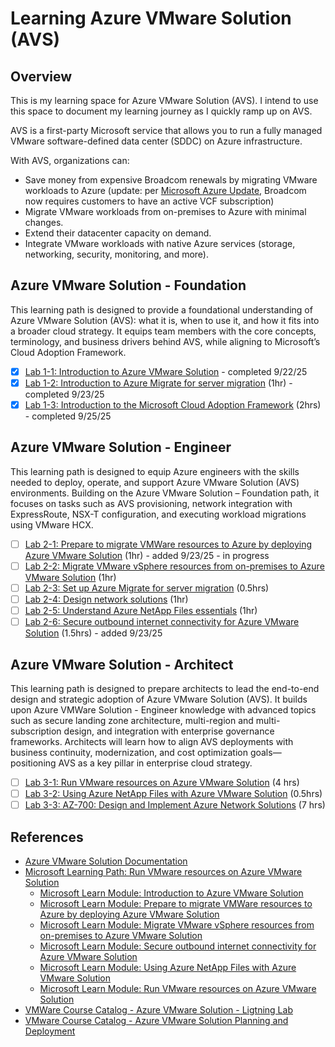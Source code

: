# Learning Azure VMware Solution (AVS)

## Overview

This is my learning space for Azure VMware Solution (AVS). I intend to use this space to document my learning journey as I quickly ramp up on AVS.

AVS is a first-party Microsoft service that allows you to run a fully managed VMware software-defined data center (SDDC) on Azure infrastructure.

With AVS, organizations can:

- Save money from expensive Broadcom renewals by migrating VMware workloads to Azure (update: per [Microsoft Azure Update](https://azure.microsoft.com/en-us/updates?id=503878), Broadcom now requires customers to have an active VCF subscription)
- Migrate VMware workloads from on-premises to Azure with minimal changes.
- Extend their datacenter capacity on demand.
- Integrate VMware workloads with native Azure services (storage, networking, security, monitoring, and more).

## Azure VMware Solution - Foundation

This learning path is designed to provide a foundational understanding of Azure VMware Solution (AVS): what it is, when to use it, and how it fits into a broader cloud strategy. It equips team members with the core concepts, terminology, and business drivers behind AVS, while aligning to Microsoft’s Cloud Adoption Framework.

- [x] [Lab 1-1: Introduction to Azure VMware Solution](./Labs/lab1-1/notes.md) - completed 9/22/25
- [x] [Lab 1-2: Introduction to Azure Migrate for server migration](./Labs/lab1-2/notes.md) (1hr) - completed 9/23/25
- [x] [Lab 1-3: Introduction to the Microsoft Cloud Adoption Framework](./Labs/lab1-3/notes.md) (2hrs) - completed 9/25/25

## Azure VMware Solution - Engineer

This learning path is designed to equip Azure engineers with the skills needed to deploy, operate, and support Azure VMware Solution (AVS) environments. Building on the Azure VMware Solution – Foundation path, it focuses on tasks such as AVS provisioning, network integration with ExpressRoute, NSX-T configuration, and executing workload migrations using VMware HCX.

- [ ] [Lab 2-1: Prepare to migrate VMWare resources to Azure by deploying Azure VMware Solution](./labs/lab2-1/notes.md) (1hr) - added 9/23/25 - in progress
- [ ] [Lab 2-2: Migrate VMware vSphere resources from on-premises to Azure VMware Solution](https://learn.microsoft.com/en-us/training/modules/migrate-vmware-workloads-on-premises-azure-vmware-solution/) (1hr)
- [ ] [Lab 2-3: Set up Azure Migrate for server migration](https://learn.microsoft.com/en-us/training/modules/m365-azure-migrate-set-up/) (0.5hrs)
- [ ] [Lab 2-4: Design network solutions](https://learn.microsoft.com/en-us/training/modules/design-network-solutions/) (1hr)
- [ ] [Lab 2-5: Understand Azure NetApp Files essentials](https://learn.microsoft.com/en-us/training/modules/azure-netapp-files-essentials/) (1hr)
- [ ] [Lab 2-6: Secure outbound internet connectivity for Azure VMware Solution](https://learn.microsoft.com/en-us/training/modules/azure-vmware-solution/) (1.5hrs) - added 9/23/25

## Azure VMware Solution - Architect

This learning path is designed to prepare architects to lead the end-to-end design and strategic adoption of Azure VMware Solution (AVS). It builds upon Azure VMWare Solution - Engineer knowledge with advanced topics such as secure landing zone architecture, multi-region and multi-subscription design, and integration with enterprise governance frameworks. Architects will learn how to align AVS deployments with business continuity, modernization, and cost optimization goals—positioning AVS as a key pillar in enterprise cloud strategy.

- [ ] [Lab 3-1: Run VMware resources on Azure VMware Solution](https://learn.microsoft.com/en-us/training/paths/run-vmware-workloads-azure-vmware-solution/) (4 hrs)
- [ ] [Lab 3-2: Using Azure NetApp Files with Azure VMware Solution](https://learn.microsoft.com/en-us/training/modules/azure-netapp-files-with-vmware-solution/) (0.5hrs)
- [ ] [Lab 3-3: AZ-700: Design and Implement Azure Network Solutions](https://learn.microsoft.com/en-us/training/paths/design-implement-microsoft-azure-networking-solutions-az-700/) (7 hrs)

## References

- [Azure VMware Solution Documentation](https://learn.microsoft.com/en-us/azure/azure-vmware/)
- [Microsoft Learning Path: Run VMware resources on Azure VMware Solution](https://learn.microsoft.com/en-us/training/paths/run-vmware-workloads-azure-vmware-solution/)
  - [Microsoft Learn Module: Introduction to Azure VMware Solution](https://learn.microsoft.com/en-us/training/modules/intro-azure-vmware-solution/)
  - [Microsoft Learn Module: Prepare to migrate VMWare resources to Azure by deploying Azure VMware Solution](https://learn.microsoft.com/en-us/training/modules/deploy-azure-vmware-solution/)
  - [Microsoft Learn Module: Migrate VMware vSphere resources from on-premises to Azure VMware Solution](https://learn.microsoft.com/en-us/training/modules/migrate-vmware-workloads-on-premises-azure-vmware-solution/)
  - [Microsoft Learn Module: Secure outbound internet connectivity for Azure VMware Solution](https://learn.microsoft.com/en-us/training/modules/azure-vmware-solution/)
  - [Microsoft Learn Module: Using Azure NetApp Files with Azure VMware Solution](https://learn.microsoft.com/en-us/training/modules/azure-netapp-files-with-vmware-solution/)
  - [Microsoft Learn Module: Run VMware resources on Azure VMware Solution](https://learn.microsoft.com/en-us/training/paths/run-vmware-workloads-azure-vmware-solution/)
- [VMWare Course Catalog - Azure VMware Solution - Ligtning Lab](https://labs.hol.vmware.com/HOL/catalog/lab/14620)
- [VMware Course Catalog - Azure VMware Solution Planning and Deployment](https://labs.hol.vmware.com/HOL/catalog/lab/14619)
